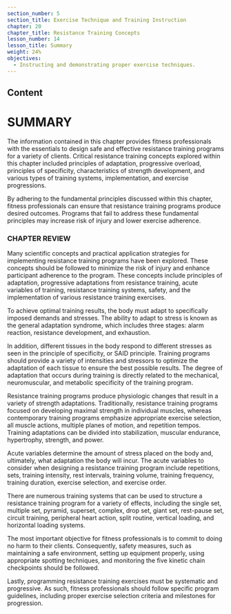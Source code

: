```yaml
---
section_number: 5
section_title: Exercise Technique and Training Instruction
chapter: 20
chapter_title: Resistance Training Concepts
lesson_number: 14
lesson_title: Summary
weight: 24%
objectives:
  - Instructing and demonstrating proper exercise techniques.
---
```


## Content
# SUMMARY

The information contained in this chapter provides fitness professionals with the essentials to design safe and effective resistance training programs for a variety of clients. Critical resistance training concepts explored within this chapter included principles of adaptation, progressive overload, principles of specificity, characteristics of strength development, and various types of training systems, implementation, and exercise progressions.

By adhering to the fundamental principles discussed within this chapter, fitness professionals can ensure that resistance training programs produce desired outcomes. Programs that fail to address these fundamental principles may increase risk of injury and lower exercise adherence.

### CHAPTER REVIEW

Many scientific concepts and practical application strategies for implementing resistance training programs have been explored. These concepts should be followed to minimize the risk of injury and enhance participant adherence to the program. These concepts include principles of adaptation, progressive adaptations from resistance training, acute variables of training, resistance training systems, safety, and the implementation of various resistance training exercises.

To achieve optimal training results, the body must adapt to specifically imposed demands and stresses. The ability to adapt to stress is known as the general adaptation syndrome, which includes three stages: alarm reaction, resistance development, and exhaustion.

In addition, different tissues in the body respond to different stresses as seen in the principle of specificity, or SAID principle. Training programs should provide a variety of intensities and stressors to optimize the adaptation of each tissue to ensure the best possible results. The degree of adaptation that occurs during training is directly related to the mechanical, neuromuscular, and metabolic specificity of the training program.

Resistance training programs produce physiologic changes that result in a variety of strength adaptations. Traditionally, resistance training programs focused on developing maximal strength in individual muscles, whereas contemporary training programs emphasize appropriate exercise selection, all muscle actions, multiple planes of motion, and repetition tempos. Training adaptations can be divided into stabilization, muscular endurance, hypertrophy, strength, and power.

Acute variables determine the amount of stress placed on the body and, ultimately, what adaptation the body will incur. The acute variables to consider when designing a resistance training program include repetitions, sets, training intensity, rest intervals, training volume, training frequency, training duration, exercise selection, and exercise order.

There are numerous training systems that can be used to structure a resistance training program for a variety of effects, including the single set, multiple set, pyramid, superset, complex, drop set, giant set, rest-pause set, circuit training, peripheral heart action, split routine, vertical loading, and horizontal loading systems.

The most important objective for fitness professionals is to commit to doing no harm to their clients. Consequently, safety measures, such as maintaining a safe environment, setting up equipment properly, using appropriate spotting techniques, and monitoring the five kinetic chain checkpoints should be followed.

Lastly, programming resistance training exercises must be systematic and progressive. As such, fitness professionals should follow specific program guidelines, including proper exercise selection criteria and milestones for progression.